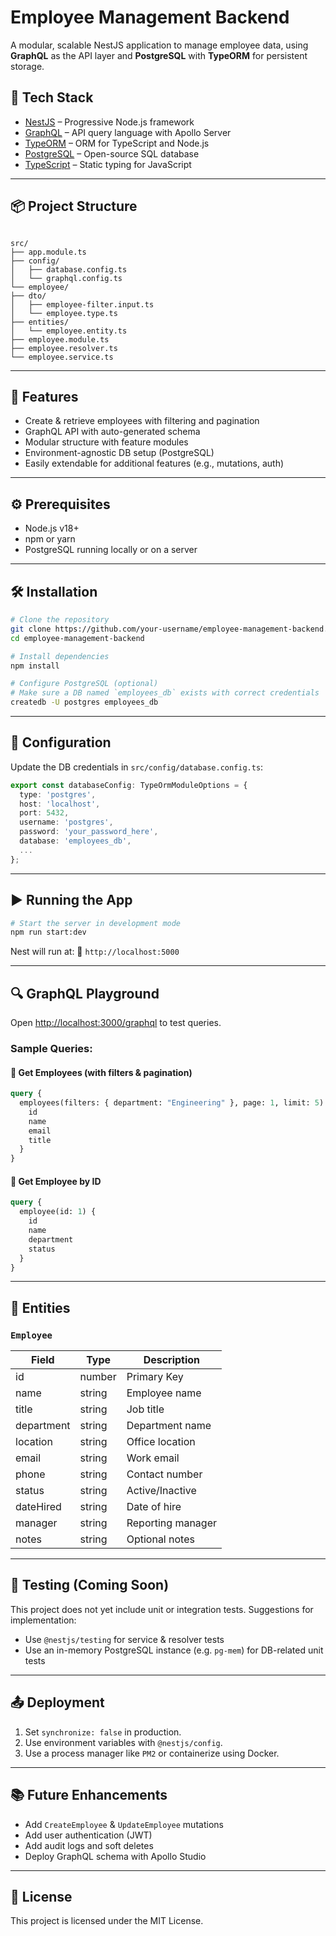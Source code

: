 # Employee Management Backend

A modular, scalable NestJS application to manage employee data, using **GraphQL** as the API layer and **PostgreSQL** with **TypeORM** for persistent storage.

## 🚀 Tech Stack

- [NestJS](https://nestjs.com/) – Progressive Node.js framework
- [GraphQL](https://graphql.org/) – API query language with Apollo Server
- [TypeORM](https://typeorm.io/) – ORM for TypeScript and Node.js
- [PostgreSQL](https://www.postgresql.org/) – Open-source SQL database
- [TypeScript](https://www.typescriptlang.org/) – Static typing for JavaScript

---

## 📦 Project Structure

```

src/
├── app.module.ts
├── config/
│   ├── database.config.ts
│   └── graphql.config.ts
└── employee/
├── dto/
│   ├── employee-filter.input.ts
│   └── employee.type.ts
├── entities/
│   └── employee.entity.ts
├── employee.module.ts
├── employee.resolver.ts
└── employee.service.ts

````

---

## 📄 Features

- Create & retrieve employees with filtering and pagination
- GraphQL API with auto-generated schema
- Modular structure with feature modules
- Environment-agnostic DB setup (PostgreSQL)
- Easily extendable for additional features (e.g., mutations, auth)

---

## ⚙️ Prerequisites

- Node.js v18+
- npm or yarn
- PostgreSQL running locally or on a server

---

## 🛠️ Installation

``` bash
# Clone the repository
git clone https://github.com/your-username/employee-management-backend.git
cd employee-management-backend

# Install dependencies
npm install

# Configure PostgreSQL (optional)
# Make sure a DB named `employees_db` exists with correct credentials
createdb -U postgres employees_db
````

---

## 🔧 Configuration

Update the DB credentials in `src/config/database.config.ts`:

```ts
export const databaseConfig: TypeOrmModuleOptions = {
  type: 'postgres',
  host: 'localhost',
  port: 5432,
  username: 'postgres',
  password: 'your_password_here',
  database: 'employees_db',
  ...
};
```

---

## ▶️ Running the App

```bash
# Start the server in development mode
npm run start:dev
```

Nest will run at:
📍 `http://localhost:5000`

---

## 🔍 GraphQL Playground

Open [http://localhost:3000/graphql](http://localhost:3000/graphql) to test queries.

### Sample Queries:

#### 🔹 Get Employees (with filters & pagination)

```graphql
query {
  employees(filters: { department: "Engineering" }, page: 1, limit: 5) {
    id
    name
    email
    title
  }
}
```

#### 🔹 Get Employee by ID

```graphql
query {
  employee(id: 1) {
    id
    name
    department
    status
  }
}
```

---

## 🧱 Entities

### `Employee`

| Field      | Type   | Description       |
| ---------- | ------ | ----------------- |
| id         | number | Primary Key       |
| name       | string | Employee name     |
| title      | string | Job title         |
| department | string | Department name   |
| location   | string | Office location   |
| email      | string | Work email        |
| phone      | string | Contact number    |
| status     | string | Active/Inactive   |
| dateHired  | string | Date of hire      |
| manager    | string | Reporting manager |
| notes      | string | Optional notes    |

---

## 🧪 Testing (Coming Soon)

This project does not yet include unit or integration tests. Suggestions for implementation:

* Use `@nestjs/testing` for service & resolver tests
* Use an in-memory PostgreSQL instance (e.g. `pg-mem`) for DB-related unit tests

---

## 📤 Deployment

1. Set `synchronize: false` in production.
2. Use environment variables with `@nestjs/config`.
3. Use a process manager like `PM2` or containerize using Docker.

---

## 📚 Future Enhancements

* Add `CreateEmployee` & `UpdateEmployee` mutations
* Add user authentication (JWT)
* Add audit logs and soft deletes
* Deploy GraphQL schema with Apollo Studio

---

## 📄 License

This project is licensed under the MIT License.

